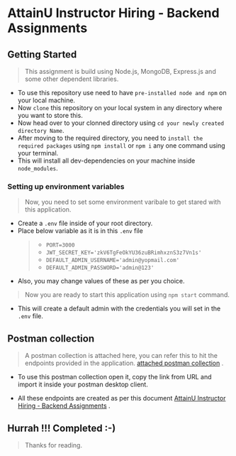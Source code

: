 # AttainU Instructor Hiring - Backend Assignments

## Getting Started

> This assignment is build using Node.js, MongoDB, Express.js and some other dependent libraries.

- To use this repository use need to have `pre-installed node and npm` on your local machine. 
- Now `clone` this repository on your local system in any directory where you want to store this.
- Now head over to your clonned directory using `cd your newly created directory Name`.
- After moving to the required directory, you need to `install the required packages` using `npm install` or `npm i` any one command using your terminal.
- This will install all dev-dependencies on your machine inside `node_modules`.

### Setting up environment variables

> Now, you need to set some environment varibale to get stared with this application.

- Create a `.env` file inside of your root directory.
- Place below variable as it is in this `.env` file
    > + `PORT=3000`
    > + `JWT_SECRET_KEY='zkV6TgFeOkYU36zuBRimhxznS3z7Vn1s'`
    > + `DEFAULT_ADMIN_USERNAME='admin@yopmail.com'`
    > + `DEFAULT_ADMIN_PASSWORD='admin@123'`
- Also, you may change values of these as per you choice.

> Now you are ready to start this application using `npm start` command.

- This will create a default admin with the credentials you will set in the `.env` file.

## Postman collection 

> A postman collection is attached here, you can refer this to hit the endpoints provided in the application. [attached postman collection](https://www.getpostman.com/collections/fde4c9ee4c6c593af65c) .

- To use this postman collection open it, copy the link from URL and import it inside your postman desktop client.

- All these endpoints are created as per this document [AttainU Instructor Hiring - Backend Assignments](https://docs.google.com/document/d/1-4cEsZzMAAg7p6Nus9n9WxpdKSOWsxBm6G6UD1yUaFE/edit?usp=sharing) .

## Hurrah !!! Completed :-)

> Thanks for reading.